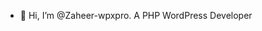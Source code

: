 - 👋 Hi, I’m @Zaheer-wpxpro. A PHP WordPress Developer

<!---
Zaheer-wpxpro/Zaheer-wpxpro is a ✨ special ✨ repository because its `README.md` (this file) appears on your GitHub profile.
You can click the Preview link to take a look at your changes.
--->
